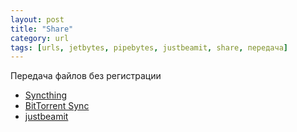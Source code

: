 ```yaml
---
layout: post
title: "Share"
category: url
tags: [urls, jetbytes, pipebytes, justbeamit, share, передача]
---
```

Передача файлов  без регистрации

- [Syncthing](https://syncthing.net/)
- [BitTorrent Sync](https://www.getsync.com/)
- [justbeamit](http://www.justbeamit.com/)

